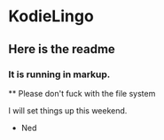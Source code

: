 # KodieLingo

## Here is the readme
### It is running in markup.

** Please don't fuck with the file system

I will set things up this weekend.

- Ned
